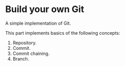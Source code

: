 # Build your own Git

A simple implementation of Git.

This part implements basics of the following concepts:
1. Repository.
2. Commit.
3. Commit chaining.
4. Branch.